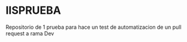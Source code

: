 # IISPRUEBA
Repositorio de 1 prueba para hace un test de automatizacion de un pull request a rama Dev
